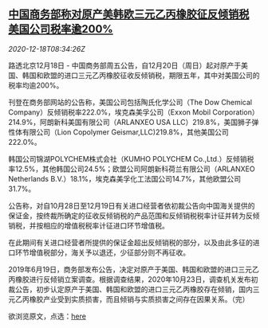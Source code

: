 <!--1608281626000-->
[中国商务部称对原产美韩欧三元乙丙橡胶征反倾销税 美国公司税率逾200%](https://cn.reuters.com/article/china-moc-us-anti-dump-duty-1218-idCNKBS28S0WQ)
------

<div><i>2020-12-18T08:34:26Z</i></div><p>路透北京12月18日 - 中国商务部周五公告，自12月20日（周日）起对原产于美国、韩国和欧盟的进口三元乙丙橡胶征收反倾销税，期限五年，其中对美国公司的税率均逾200%。</p><p>刊登在商务部网站的公告称，美国公司包括陶氏化学公司（The Dow Chemical Company）反倾销税率222.0%，埃克森美孚公司（Exxon Mobil Corporation）214.9%，阿朗新科美国有限公司（ARLANXEO USA LLC）219.8%，美国狮子弹性体有限公司（Lion Copolymer Geismar,LLC)219.8%，其他美国公司222.0%。</p><p>韩国公司锦湖POLYCHEM株式会社（KUMHO POLYCHEM Co.,Ltd.）反倾销税率12.5%，其他韩国公司24.5%；欧盟公司阿朗新科荷兰有限公司（ARLANXEO Netherlands B.V.）18.1%，埃克森美孚化工法国公司14.7%，其他欧盟公司31.7%。</p><p>公告称，对自10月28日至12月19日有关进口经营者依初裁公告向中国海关提供的保证金，按终裁所确定的征收反倾销税的产品范围和反倾销税税率计征并转为反倾销税，并按相应的增值税税率计征进口环节增值税。</p><p>在此期间有关进口经营者所提供的保证金超出反倾销税的部分，以及由此多征的进口环节增值税部分，海关予以退还，少征部分则不再征收。</p><p>2019年6月19日，商务部发布公告，决定对原产于美国、韩国和欧盟的进口三元乙丙橡胶进行反倾销立案调查。根据调查结果，2020年10月23日，调查机关发布初裁公告，初步认定原产于美国、韩国和欧盟的进口三元乙丙橡胶存在倾销，国内三元乙丙橡胶产业受到实质损害，而且倾销与实质损害之间存在因果关系。（完）</p><p>欲浏览原文，点选：<a href="http://trb.mofcom.gov.cn/article/cs/202012/20201203024350.shtml">here</a></p>
